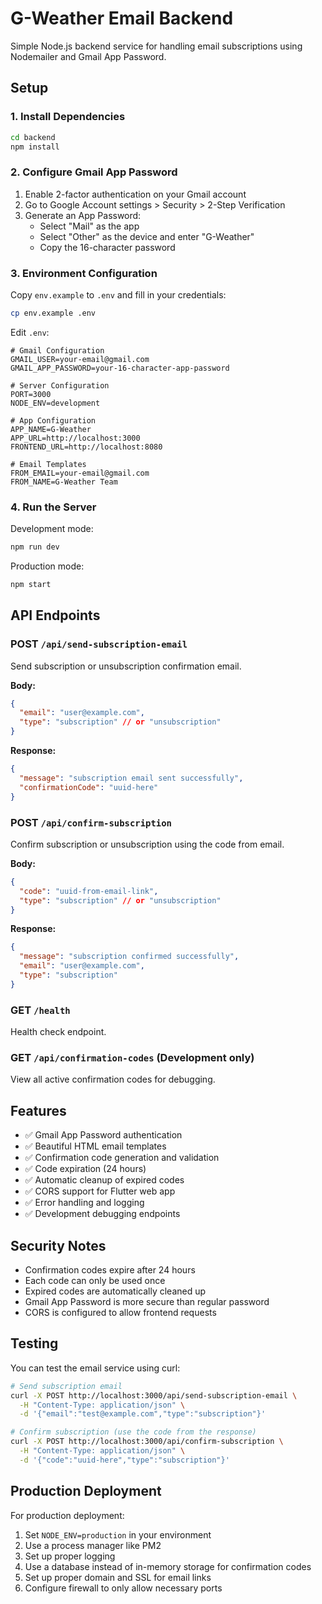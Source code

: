 # G-Weather Email Backend

Simple Node.js backend service for handling email subscriptions using Nodemailer and Gmail App Password.

## Setup

### 1. Install Dependencies
```bash
cd backend
npm install
```

### 2. Configure Gmail App Password

1. Enable 2-factor authentication on your Gmail account
2. Go to Google Account settings > Security > 2-Step Verification
3. Generate an App Password:
   - Select "Mail" as the app
   - Select "Other" as the device and enter "G-Weather"
   - Copy the 16-character password

### 3. Environment Configuration

Copy `env.example` to `.env` and fill in your credentials:

```bash
cp env.example .env
```

Edit `.env`:
```env
# Gmail Configuration
GMAIL_USER=your-email@gmail.com
GMAIL_APP_PASSWORD=your-16-character-app-password

# Server Configuration
PORT=3000
NODE_ENV=development

# App Configuration
APP_NAME=G-Weather
APP_URL=http://localhost:3000
FRONTEND_URL=http://localhost:8080

# Email Templates
FROM_EMAIL=your-email@gmail.com
FROM_NAME=G-Weather Team
```

### 4. Run the Server

Development mode:
```bash
npm run dev
```

Production mode:
```bash
npm start
```

## API Endpoints

### POST `/api/send-subscription-email`
Send subscription or unsubscription confirmation email.

**Body:**
```json
{
  "email": "user@example.com",
  "type": "subscription" // or "unsubscription"
}
```

**Response:**
```json
{
  "message": "subscription email sent successfully",
  "confirmationCode": "uuid-here"
}
```

### POST `/api/confirm-subscription`
Confirm subscription or unsubscription using the code from email.

**Body:**
```json
{
  "code": "uuid-from-email-link",
  "type": "subscription" // or "unsubscription"
}
```

**Response:**
```json
{
  "message": "subscription confirmed successfully",
  "email": "user@example.com",
  "type": "subscription"
}
```

### GET `/health`
Health check endpoint.

### GET `/api/confirmation-codes` (Development only)
View all active confirmation codes for debugging.

## Features

- ✅ Gmail App Password authentication
- ✅ Beautiful HTML email templates
- ✅ Confirmation code generation and validation
- ✅ Code expiration (24 hours)
- ✅ Automatic cleanup of expired codes
- ✅ CORS support for Flutter web app
- ✅ Error handling and logging
- ✅ Development debugging endpoints

## Security Notes

- Confirmation codes expire after 24 hours
- Each code can only be used once
- Expired codes are automatically cleaned up
- Gmail App Password is more secure than regular password
- CORS is configured to allow frontend requests

## Testing

You can test the email service using curl:

```bash
# Send subscription email
curl -X POST http://localhost:3000/api/send-subscription-email \
  -H "Content-Type: application/json" \
  -d '{"email":"test@example.com","type":"subscription"}'

# Confirm subscription (use the code from the response)
curl -X POST http://localhost:3000/api/confirm-subscription \
  -H "Content-Type: application/json" \
  -d '{"code":"uuid-here","type":"subscription"}'
```

## Production Deployment

For production deployment:

1. Set `NODE_ENV=production` in your environment
2. Use a process manager like PM2
3. Set up proper logging
4. Use a database instead of in-memory storage for confirmation codes
5. Set up proper domain and SSL for email links
6. Configure firewall to only allow necessary ports
